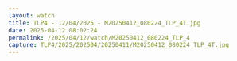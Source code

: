 ```yaml
---
layout: watch
title: TLP4 - 12/04/2025 - M20250412_080224_TLP_4T.jpg
date: 2025-04-12 08:02:24
permalink: /2025/04/12/watch/M20250412_080224_TLP_4
capture: TLP4/2025/202504/20250411/M20250412_080224_TLP_4T.jpg
---
```

